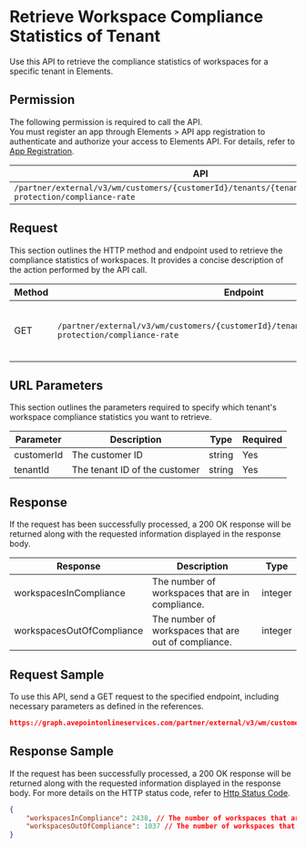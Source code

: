# Retrieve Workspace Compliance Statistics of Tenant

Use this API to retrieve the compliance statistics of workspaces for a specific tenant in Elements.  

## Permission  

The following permission is required to call the API.  
You must register an app through Elements > API app registration to authenticate and authorize your access to Elements API. For details, refer to [App Registration](../register-app.md).

| API | Permission |
|-----------|-----------|
| `/partner/external/v3/wm/customers/{customerId}/tenants/{tenantId}/overview/data-protection/compliance-rate` | elements.wm.read.all |  


## Request

This section outlines the HTTP method and endpoint used to retrieve the compliance statistics of workspaces. It provides a concise description of the action performed by the API call.

| Method | Endpoint | Description |
|-----------|-----------|-----------|
|GET|`/partner/external/v3/wm/customers/{customerId}/tenants/{tenantId}/overview/data-protection/compliance-rate`|Retrieves the compliance statistics of workspaces.|

## URL Parameters

This section outlines the parameters required to specify which tenant's workspace compliance statistics you want to retrieve.

| Parameter | Description | Type | Required |
| --- | --- | --- | --- |
| customerId | The customer ID | string | Yes |
| tenantId | The tenant ID of the customer | string | Yes |


## Response

If the request has been successfully processed, a 200 OK response will be returned along with the requested information displayed in the response body.

| Response | Description | Type |
| --- | --- | --- |
| workspacesInCompliance | The number of workspaces that are in compliance. | integer |
| workspacesOutOfCompliance | The number of workspaces that are out of compliance. | integer |


## Request Sample

To use this API, send a GET request to the specified endpoint, including necessary parameters as defined in the references.

```json
https://graph.avepointonlineservices.com/partner/external/v3/wm/customers/966f35cc-****-4070-****-25cd****2a07/tenants/0c7715b3-****-4c4c-****-f363****acec/overview/data-protection/compliance-rate
```

## Response Sample

If the request has been successfully processed, a 200 OK response will be returned along with the requested information displayed in the response body. For more details on the HTTP status code, refer to [Http Status Code](../Use-AvePoint-Graph-API.md#http-status-code).

```json 
{
    "workspacesInCompliance": 2438, // The number of workspaces that are in compliance
    "workspacesOutOfCompliance": 1037 // The number of workspaces that are out of compliance
}